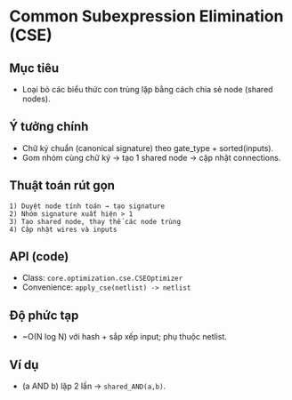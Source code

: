 # Common Subexpression Elimination (CSE)

## Mục tiêu
- Loại bỏ các biểu thức con trùng lặp bằng cách chia sẻ node (shared nodes).

## Ý tưởng chính
- Chữ ký chuẩn (canonical signature) theo gate_type + sorted(inputs).
- Gom nhóm cùng chữ ký → tạo 1 shared node → cập nhật connections.

## Thuật toán rút gọn
```text
1) Duyệt node tính toán → tạo signature
2) Nhóm signature xuất hiện > 1
3) Tạo shared node, thay thế các node trùng
4) Cập nhật wires và inputs
```

## API (code)
- Class: `core.optimization.cse.CSEOptimizer`
- Convenience: `apply_cse(netlist) -> netlist`

## Độ phức tạp
- ~O(N log N) với hash + sắp xếp input; phụ thuộc netlist.

## Ví dụ
- (a AND b) lặp 2 lần → `shared_AND(a,b)`.
